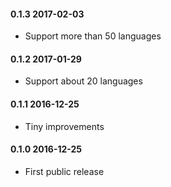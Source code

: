 #### 0.1.3 2017-02-03
* Support more than 50 languages

#### 0.1.2 2017-01-29
* Support about 20 languages

#### 0.1.1 2016-12-25
* Tiny improvements

#### 0.1.0 2016-12-25

* First public release

